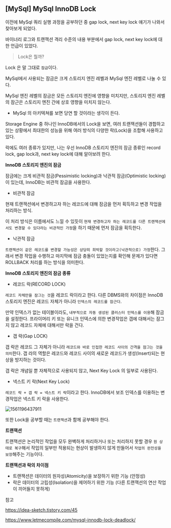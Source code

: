 ## [MySql] MySql InnoDB Lock

이전에 MySql 쿼리 실행 과정을 공부하던 중 gap lock, next key lock 얘기가 나와서 찾아보게 되었다.

바이너리 로그와 트랜잭션 격리 수준의 내용 부분에서 gap lock, next key lock에 대한 언급이 있었다.



> Lock은 뭘까?



Lock 은 말 그대로 `잠금`이다.

MySql에서 사용되는 잠금은 크게 스토리지 엔진 레벨과 MySql 엔진 레벨로 나눌 수 있다.

MySql 엔진 레벨의 잠금은 모든 스토리지 엔진에 영향을 미치지만, 스토리지 엔진 레벨의 잠근은 스토리지 엔진 간에 상호 영향을 미치지 않는다.

- MySql 의 아키텍쳐를 보면 당연 할 것이라는 생각이 든다.



Storage Engine 중 하나인 InnoDB에서의 Lock을 보면, 여러 트랜잭션들이 경합하고 있는 상황에서 최대한의 성능을 위해 여러 방식의 다양한 락(Lock)을 조합해 사용하고 있다.



락에도 여러 종류가 있지만, 나는 우선 InnoDB 스토리지 엔진의 잠금 종류인 record lock, gap lock과, next key lock에 대해 알아보려 한다.





**InnoDB 스토리지 엔진의 잠금**

잠금에는 크게 비관적 잠금(Pessimistic locking)과 낙관적 잠금(Optimistic locking)이 있는데, InnoDB는 비관적 잠금을 사용한다.



- 비관적 잠금

현재 트랜잭션에서 변경하고자 하는 레코드에 대해 잠금을 먼저 획득하고 변경 작업을 처리하는 방식.

이 처리 방식은 이름에서도 느낄 수 있듯이 `현재 변경하고자 하는 레코드를 다른 트랜잭션에서도 변경할 수 있다라는 비관적인 가정`을 하기 때문에 먼저 잠금을 획득한다.



- 낙관적 잠금

`트랜잭션이 같은 레코드를 변경할 가능성은 상당히 희박할 것이라고(낙관적으로) 가정`한다. 그래서 변경 작업을 수행하고 마지막에 잠금 충돌이 있었는지를 확인해 문제가 있다면 ROLLBACK 처리를 하는 방식을 의미한다.





**InnoDB 스토리지 엔진의 잠금 종류**

- 레코드 락(RECORD LOCK)

`레코드 자체만을 잠그는 것`을 레코드 락이라고 한다. 다른 DBMS와의 차이점은 InnoDB 스토리지 엔진은 레코드 자체가 아니라 `인덱스의 레코드를 잠근다`.

만약 인덱스가 없는 테이블이라도, `내부적으로 자동 생성된 클러스터 인덱스를 이용`해 잠금을 설정한다. 프라이머리 키 또는 유니크 인덱스에 의한 변경작업은 갭에 대해서는 잠그지 않고 레코드 자체에 대해서만 락을 건다.



- 갭 락(Gap LOCK)

갭 락은 레코드 그 자체가 아니라 `레코드와 바로 인접한 레코드 사이의 간격을 잠그는 것을 의미`한다. 갭 라의 역할은 레코드와 레코드 사이의 새로운 레코드가 생성(Insert)되는 현상을 방지하는 것이다.

갭 락은 개념일 뿐 자체적으로 사용되지 않고, Next Key Lock 의 일부로 사용된다.



- 넥스트 키 락(Next Key Lock)

`레코드 락 + 갭 락 = 넥스트 키 락`이라고 한다. InnoDB에서 보조 인덱스를 이용하는 변경작업은 넥스트 키 락을 사용한다.

![1561196437911](C:\Users\Lenovo\AppData\Roaming\Typora\typora-user-images\1561196437911.png)









또한 Lock을 공부할 때는 `트랜잭션`과 함께 공부해야 한다.



**트랜잭션**

트랜잭션은 논리적인 작업을 모두 완벽하게 처리하거나 또는 처리하지 못할 경우 `원 상태로 복구`해서 작업의 일부만 적용되는 현상이 발생하지 않게 만들어서 `작업의 완전성을 보장`해주는 기능이다.





**트랜잭션과 락의 차이점**

- 트랜잭션은 데이터의 원자성(Atomicity)을 보장하기 위한 기능 (안정성)
- 락은 데이터의 고립성(Isolation)을 제어하기 위한 기능 (다른 트랜잭션의 연산 작업이 끼어들지 못하게)







참고

<https://idea-sketch.tistory.com/45>

<https://www.letmecompile.com/mysql-innodb-lock-deadlock/>